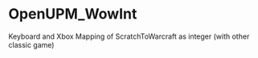 # OpenUPM_WowInt
Keyboard and Xbox Mapping of ScratchToWarcraft as integer (with other classic game)
